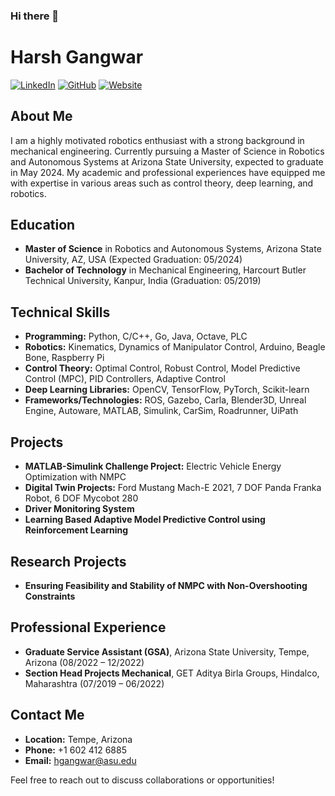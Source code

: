 ### Hi there 👋
# Harsh Gangwar

[![LinkedIn](https://img.shields.io/badge/LinkedIn-hgang-blue)](https://www.linkedin.com/in/hgang/)
[![GitHub](https://img.shields.io/badge/GitHub-hgangwar-green)](https://github.com/hgangwar)
[![Website](https://img.shields.io/badge/Website-hgangwar.github.io-gray)](https://hgangwar.github.io/#/)

## About Me
I am a highly motivated robotics enthusiast with a strong background in mechanical engineering. Currently pursuing a Master of Science in Robotics and Autonomous Systems at Arizona State University, expected to graduate in May 2024. My academic and professional experiences have equipped me with expertise in various areas such as control theory, deep learning, and robotics.

## Education
- **Master of Science** in Robotics and Autonomous Systems, Arizona State University, AZ, USA (Expected Graduation: 05/2024)
- **Bachelor of Technology** in Mechanical Engineering, Harcourt Butler Technical University, Kanpur, India (Graduation: 05/2019)


## Technical Skills
- **Programming:** Python, C/C++, Go, Java, Octave, PLC
- **Robotics:** Kinematics, Dynamics of Manipulator Control, Arduino, Beagle Bone, Raspberry Pi
- **Control Theory:** Optimal Control, Robust Control, Model Predictive Control (MPC), PID Controllers, Adaptive Control
- **Deep Learning Libraries:** OpenCV, TensorFlow, PyTorch, Scikit-learn
- **Frameworks/Technologies:** ROS, Gazebo, Carla, Blender3D, Unreal Engine, Autoware, MATLAB, Simulink, CarSim, Roadrunner, UiPath

## Projects
- **MATLAB-Simulink Challenge Project:** Electric Vehicle Energy Optimization with NMPC
- **Digital Twin Projects:** Ford Mustang Mach-E 2021, 7 DOF Panda Franka Robot, 6 DOF Mycobot 280
- **Driver Monitoring System**
- **Learning Based Adaptive Model Predictive Control using Reinforcement Learning**

## Research Projects
- **Ensuring Feasibility and Stability of NMPC with Non-Overshooting Constraints**
 
## Professional Experience
- **Graduate Service Assistant (GSA)**, Arizona State University, Tempe, Arizona (08/2022 – 12/2022)
- **Section Head Projects Mechanical**, GET Aditya Birla Groups, Hindalco, Maharashtra (07/2019 – 06/2022)

## Contact Me
- **Location:** Tempe, Arizona
- **Phone:** +1 602 412 6885
- **Email:** hgangwar@asu.edu

Feel free to reach out to discuss collaborations or opportunities!


<!--
**hgangwar/hgangwar** is a ✨ _special_ ✨ repository because its `README.md` (this file) appears on your GitHub profile.

Here are some ideas to get you started:

- 🔭 I’m currently working on ...
- 🌱 I’m currently learning ...
- 👯 I’m looking to collaborate on ...
- 🤔 I’m looking for help with ...
- 💬 Ask me about ...
- 📫 How to reach me: ...
- 😄 Pronouns: ...
- ⚡ Fun fact: ...
-->
